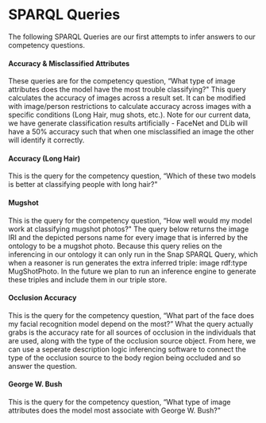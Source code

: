 # SPARQL Queries

The following SPARQL Queries are our first attempts to infer answers to our competency questions.

#### Accuracy & Misclassified Attributes
These queries are for the competency question, “What type of image attributes does the model have the most trouble classifying?" This query calculates the accuracy of images across a result set. It can be modified with image/person restrictions to calculate accuracy across images with a specific conditions (Long Hair, mug shots, etc.). Note for our current data, we have generate classification results artificially - FaceNet and DLib will have a 50% accuracy such that when one misclassified an image the other will identify it correctly.


#### Accuracy (Long Hair)
This is the query for the competency question, “Which of these two models is better at classifying people with long hair?"


#### Mugshot
This is the query for the competency question, “How well would my model work at classifying mugshot photos?" The query below returns the image IRI and the depicted persons name for every image that is inferred by the ontology to be a mugshot photo. Because this query relies on the inferencing in our ontology it can only run in the Snap SPARQL Query, which when a reasoner is run generates the extra inferred triple: image rdf:type MugShotPhoto. In the future we plan to run an inference engine to generate these triples and include them in our triple store.


#### Occlusion Accuracy
This is the query for the competency question, “What part of the face does my facial recognition model depend on the most?” What the query actually grabs is the accuracy rate for all sources of occlusion in the individuals that are used, along with the type of the occlusion source object. From here, we can use a seperate description logic inferencing software to connect the type of the occlusion source to the body region being occluded and so answer the question.


#### George W. Bush
This is the query for the competency question, “What type of image attributes does the model most associate with George W. Bush?"
